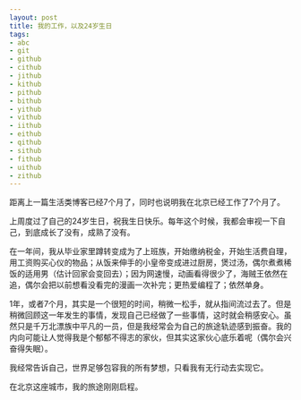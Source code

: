 ```yaml
---
layout: post
title: 我的工作，以及24岁生日
tags:
- abc
- git 
- github
- cithub
- jithub
- kithub
- pithub
- bithub
- yithub
- vithub
- iithub
- eithub
- qithub
- sithub
- fithub
- uithub
- zithub
---
```


距离上一篇生活类博客已经7个月了，同时也说明我在北京已经工作了7个月了。

上周度过了自己的24岁生日，祝我生日快乐。每年这个时候，我都会审视一下自己，到底成长了没有，成熟了没有。

在一年间，我从毕业家里蹲转变成为了上班族，开始缴纳税金，开始生活费自理，用工资购买心仪的物品；从饭来伸手的小皇帝变成进过厨房，煲过汤，偶尔煮煮稀饭的适用男（估计回家会变回去）；因为网速慢，动画看得很少了，海贼王依然在追，偶尔会把以前想看没看完的漫画一次补完；更热爱编程了；依然单身。

1年，或者7个月，其实是一个很短的时间，稍微一松手，就从指间流过去了。但是稍微回顾这一年发生的事情，发现自己已经做了一些事情，这时就会稍感安心。虽然只是千万北漂族中平凡的一员，但是我经常会为自己的旅途轨迹感到振奋。我的内向可能让人觉得我是个郁郁不得志的家伙，但其实这家伙心底乐着呢（偶尔会兴奋得失眠）。

我经常告诉自己，世界足够包容我的所有梦想，只看我有无行动去实现它。

在北京这座城市，我的旅途刚刚启程。
